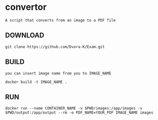 # convertor
    A script that converts from an image to a PDF file

## DOWNLOAD
    git clone https://github.com/Dvora-K/Exam.git
## BUILD

    you can insert image name from you to IMAGE_NAME
    
    docker build -t IMAGE_NAME .
## RUN
    docker run --name CONTAINER_NAME -v $PWD/images:/app/images -v $PWD/output:/app/output --rm -e PDF_NAME=YOUR_PDF IMAGE_NAME images
